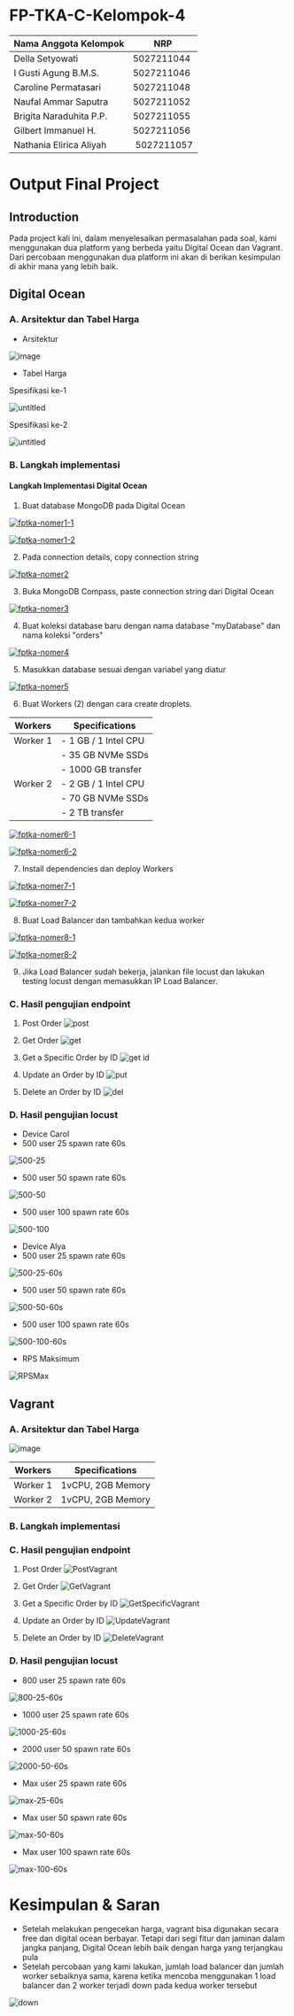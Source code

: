 # FP-TKA-C-Kelompok-4

Nama Anggota Kelompok | NRP
------------------- | --------------
Della Setyowati | 5027211044
I Gusti Agung B.M.S. | 5027211046
Caroline Permatasari | 5027211048
Naufal Ammar Saputra | 5027211052
Brigita Naraduhita P.P. | 5027211055
Gilbert Immanuel H. | 5027211056
Nathania Elirica Aliyah | 5027211057

# Output Final Project
## Introduction
Pada project kali ini, dalam menyelesaikan permasalahan pada soal, kami menggunakan dua platform yang berbeda yaitu Digital Ocean dan Vagrant. Dari percobaan menggunakan dua platform ini akan di berikan kesimpulan di akhir mana yang lebih baik.
 
## Digital Ocean
### A. Arsitektur dan Tabel Harga 
- Arsitektur

![image](https://github.com/Delsea12/FP-TKA-C-Kelompok-4/assets/102176304/49481292-0e26-4f1c-bca4-ec53e4efad32)

- Tabel Harga
  
Spesifikasi ke-1

![untitled](https://cdn.discordapp.com/attachments/901344920361656355/1184785764890968134/image.png?ex=658d3cba&is=657ac7ba&hm=5ab84628923df4aafaf0d58991595325bc9ae6032d1d557c5c2ff4ff788d06af&)

Spesifikasi ke-2

![untitled](https://cdn.discordapp.com/attachments/901344920361656355/1184787369380040734/image.png?ex=658d3e39&is=657ac939&hm=b752cb778452c3f059f786798b883299e150bbc32f8fdb5842335667fa182422&)

### B. Langkah implementasi
#### Langkah Implementasi Digital Ocean

1. Buat database MongoDB pada Digital Ocean

<a href="https://ibb.co/xMs0hcX"><img src="https://i.ibb.co/Jzd4nbm/fptka-nomer1-1.jpg" alt="fptka-nomer1-1" border="0"></a>

<a href="https://ibb.co/tz9WX84"><img src="https://i.ibb.co/nBF5Czb/fptka-nomer1-2.jpg" alt="fptka-nomer1-2" border="0"></a>

2. Pada connection details, copy connection string 

<a href="https://ibb.co/RbmvBJG"><img src="https://i.ibb.co/W5wxPRN/fptka-nomer2.jpg" alt="fptka-nomer2" border="0"></a>

3. Buka MongoDB Compass, paste connection string dari Digital Ocean 

<a href="https://ibb.co/f2fGRKs"><img src="https://i.ibb.co/JKVFLb9/fptka-nomer3.jpg" alt="fptka-nomer3" border="0"></a>

4. Buat koleksi database baru dengan nama database "myDatabase" dan nama koleksi "orders"

<a href="https://ibb.co/4R4vMcP"><img src="https://i.ibb.co/SwVY02R/fptka-nomer4.jpg" alt="fptka-nomer4" border="0"></a>

5. Masukkan database sesuai dengan variabel yang diatur 

<a href="https://ibb.co/jvQ8XDg"><img src="https://i.ibb.co/4ZXFrpP/fptka-nomer5.jpg" alt="fptka-nomer5" border="0"></a>

6. Buat Workers (2) dengan cara create droplets. 

| Workers                 | Specifications                                       |
|-------------------------|-------------------------------------------------------|
| Worker 1                | - 1 GB / 1 Intel CPU                                  |
|                         | - 35 GB NVMe SSDs                                     |
|                         | - 1000 GB transfer                                   |
| Worker 2                | - 2 GB / 1 Intel CPU                                  |
|                         | - 70 GB NVMe SSDs                                     |
|                         | - 2 TB transfer                                       |

<a href="https://ibb.co/54f0Qv2"><img src="https://i.ibb.co/4t5qbMJ/fptka-nomer6-1.jpg" alt="fptka-nomer6-1" border="0"></a>

<a href="https://ibb.co/ssqkx5P"><img src="https://i.ibb.co/frHB68S/fptka-nomer6-2.jpg" alt="fptka-nomer6-2" border="0"></a>

7. Install dependencies dan deploy Workers 

<a href="https://ibb.co/h9M1jDb"><img src="https://i.ibb.co/yPRB1Wt/fptka-nomer7-1.jpg" alt="fptka-nomer7-1" border="0"></a>

<a href="https://ibb.co/C0R3dPh"><img src="https://i.ibb.co/WKm49Vg/fptka-nomer7-2.jpg" alt="fptka-nomer7-2" border="0"></a>

8. Buat Load Balancer dan tambahkan kedua worker  

<a href="https://ibb.co/vqZcrC1"><img src="https://i.ibb.co/H4nKML7/fptka-nomer8-1.jpg" alt="fptka-nomer8-1" border="0"></a>

<a href="https://ibb.co/WfsvM1y"><img src="https://i.ibb.co/zZNVBwR/fptka-nomer8-2.jpg" alt="fptka-nomer8-2" border="0"></a>

9. Jika Load Balancer sudah bekerja, jalankan file locust dan lakukan testing locust dengan memasukkan IP Load Balancer. 

### C. Hasil pengujian endpoint 
1. Post Order
   ![post](https://github.com/Delsea12/FP-TKA-C-Kelompok-4/assets/102176304/06c02fce-e4d2-4075-8333-14a819a0ea4f)

2. Get Order
   ![get](https://github.com/Delsea12/FP-TKA-C-Kelompok-4/assets/102176304/b35657b0-3493-4ec7-9c06-05b3c2d55a67)

3. Get a Specific Order by ID
   ![get id](https://github.com/Delsea12/FP-TKA-C-Kelompok-4/assets/102176304/e3659f5a-db83-4bf5-b363-e1dd772fc69b)

4. Update an Order by ID
   ![put](https://github.com/Delsea12/FP-TKA-C-Kelompok-4/assets/102176304/0ab65776-352f-4e64-a935-f18ab8268fa3)

5. Delete an Order by ID
   ![del](https://github.com/Delsea12/FP-TKA-C-Kelompok-4/assets/102176304/128a57ed-c40d-4f23-a94c-66441cd2cc18)
   
### D. Hasil pengujian locust
- Device Carol
- 500 user 25 spawn rate 60s

![500-25](https://github.com/Delsea12/FP-TKA-C-Kelompok-4/assets/102176304/313598b7-138e-42f8-9e32-0511edfdde49)

- 500 user 50 spawn rate 60s

![500-50](https://github.com/Delsea12/FP-TKA-C-Kelompok-4/assets/102176304/4e15ee6f-a6c1-458e-aeeb-7c2a274b08e5)

- 500 user 100 spawn rate 60s

![500-100](https://github.com/Delsea12/FP-TKA-C-Kelompok-4/assets/102176304/058bbb26-1397-49cf-92fb-d98ad1751f3a)

- Device Alya
- 500 user 25 spawn rate 60s

![500-25-60s](https://github.com/Delsea12/FP-TKA-C-Kelompok-4/assets/102176304/e7a33936-91cb-45f3-a6b8-e274920f7664)

- 500 user 50 spawn rate 60s

![500-50-60s](https://github.com/Delsea12/FP-TKA-C-Kelompok-4/assets/102176304/f2ea8895-bfc8-4eda-aa75-1eab377ae2da)

- 500 user 100 spawn rate 60s

![500-100-60s](https://github.com/Delsea12/FP-TKA-C-Kelompok-4/assets/102176304/0ec97bcd-28c5-4d0e-9993-d8ec333db8bd)

- RPS Maksimum

![RPSMax](https://github.com/Delsea12/FP-TKA-C-Kelompok-4/assets/100693191/aa6c3a46-255a-4367-bad5-672491799e95)


## Vagrant

### A. Arsitektur dan Tabel Harga
![image](https://github.com/Delsea12/FP-TKA-C-Kelompok-4/assets/100693191/f13645f2-c30f-47f6-b512-71d3826a87d5)

Workers | Specifications
------- | --------------
Worker 1 | 1vCPU, 2GB Memory
Worker 2 | 1vCPU, 2GB Memory


### B. Langkah implementasi 

### C. Hasil pengujian endpoint
1. Post Order
   ![PostVagrant](https://github.com/Delsea12/FP-TKA-C-Kelompok-4/assets/100693191/3eba3a0e-2cdb-4f30-bac9-43664fc24fab)

2. Get Order
   ![GetVagrant](https://github.com/Delsea12/FP-TKA-C-Kelompok-4/assets/100693191/25c4aba4-5bdd-4f2a-be9e-3276af456ce9)

3. Get a Specific Order by ID
   ![GetSpecificVagrant](https://github.com/Delsea12/FP-TKA-C-Kelompok-4/assets/100693191/18b9df3f-a8b0-4a71-824e-687f911b3c10)

4. Update an Order by ID
   ![UpdateVagrant](https://github.com/Delsea12/FP-TKA-C-Kelompok-4/assets/100693191/480baab4-e20e-4cb7-bee9-9e9816e047c7)

5. Delete an Order by ID
   ![DeleteVagrant](https://github.com/Delsea12/FP-TKA-C-Kelompok-4/assets/100693191/60a6bcc4-4455-4891-a8ae-92bf2f912ca2)


### D. Hasil pengujian locust 
- 800 user 25 spawn rate 60s

![800-25-60s](https://github.com/Delsea12/FP-TKA-C-Kelompok-4/assets/102176304/eb3ea8aa-c563-4809-a68c-f7f6fa593761)

- 1000 user 25 spawn rate 60s

![1000-25-60s](https://github.com/Delsea12/FP-TKA-C-Kelompok-4/assets/102176304/b4d25ece-f203-49e6-abb9-75af13e474e2)

- 2000 user 50 spawn rate 60s

![2000-50-60s](https://github.com/Delsea12/FP-TKA-C-Kelompok-4/assets/102176304/17870773-580c-4910-b54e-c96306d0d41f)

- Max user 25 spawn rate 60s

![max-25-60s](https://github.com/Delsea12/FP-TKA-C-Kelompok-4/assets/102176304/0da0f5c7-33e5-4405-a8dc-85476bf10879)

- Max user 50 spawn rate 60s

![max-50-60s](https://github.com/Delsea12/FP-TKA-C-Kelompok-4/assets/102176304/7e055537-a444-444a-82ee-0d2058ebe304)

- Max user 100 spawn rate 60s

![max-100-60s](https://github.com/Delsea12/FP-TKA-C-Kelompok-4/assets/102176304/0c37cf78-55ee-4572-b90c-bd5d273db0a1)


# Kesimpulan & Saran
- Setelah melakukan pengecekan harga, vagrant bisa digunakan secara free dan digital ocean berbayar. Tetapi dari segi fitur dan jaminan dalam jangka panjang, Digital Ocean lebih baik dengan harga yang terjangkau pula
- Setelah percobaan yang kami lakukan, jumlah load balancer dan jumlah worker sebaiknya sama, karena ketika mencoba menggunakan 1 load balancer dan 2 worker terjadi down pada kedua worker tersebut

![down](https://github.com/Delsea12/FP-TKA-C-Kelompok-4/assets/102176304/a954021d-8339-4306-9b16-3d70a9d8a466)
